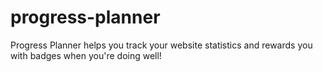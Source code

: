# progress-planner
Progress Planner helps you track your website statistics and rewards you with badges when you're doing well!
